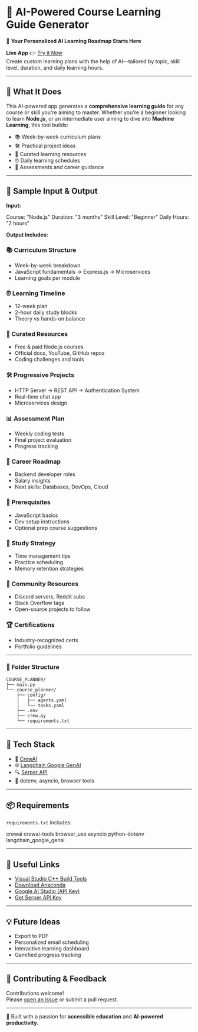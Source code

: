 # 🤖 AI-Powered Course Learning Guide Generator

🎯 **Your Personalized AI Learning Roadmap Starts Here**

**Live App** 👉 [Try it Now](https://vishaldonda-ai-powered-course-learning-gu-streamlit-main-xn0gbl.streamlit.app/)  
Create custom learning plans with the help of AI—tailored by topic, skill level, duration, and daily learning hours.

---

## 🧠 What It Does

This AI-powered app generates a **comprehensive learning guide** for any course or skill you're aiming to master. Whether you're a beginner looking to learn **Node.js**, or an intermediate user aiming to dive into **Machine Learning**, this tool builds:

- 📚 Week-by-week curriculum plans  
- 🛠️ Practical project ideas  
- 📖 Curated learning resources  
- ⏰ Daily learning schedules  
- 🧪 Assessments and career guidance  

---

## 🚀 Sample Input & Output

**Input:**

Course: "Node.js"
Duration: "3 months"
Skill Level: "Beginner"
Daily Hours: "2 hours"


**Output Includes:**

### 📚 Curriculum Structure  
- Week-by-week breakdown  
- JavaScript fundamentals → Express.js → Microservices  
- Learning goals per module  

### ⏰ Learning Timeline  
- 12-week plan  
- 2-hour daily study blocks  
- Theory vs hands-on balance  

### 📖 Curated Resources  
- Free & paid Node.js courses  
- Official docs, YouTube, GitHub repos  
- Coding challenges and tools  

### 🛠️ Progressive Projects  
- HTTP Server → REST API → Authentication System  
- Real-time chat app  
- Microservices design  

### 📊 Assessment Plan  
- Weekly coding tests  
- Final project evaluation  
- Progress tracking  

### 🎯 Career Roadmap  
- Backend developer roles  
- Salary insights  
- Next skills: Databases, DevOps, Cloud  

### 🧰 Prerequisites  
- JavaScript basics  
- Dev setup instructions  
- Optional prep course suggestions  

### 🧠 Study Strategy  
- Time management tips  
- Practice scheduling  
- Memory retention strategies  

### 👥 Community Resources  
- Discord servers, Reddit subs  
- Stack Overflow tags  
- Open-source projects to follow  

### 🏆 Certifications  
- Industry-recognized certs  
- Portfolio guidelines

---

### 📁 Folder Structure

```
COURSE_PLANNER/
├── main.py
└── course_planner/
    ├── config/
    │   ├── agents.yaml
    │   └── tasks.yaml
    ├── .env
    ├── crew.py
    └── requirements.txt
```


---

## 🔧 Tech Stack

- 🧠 [CrewAI](https://docs.crewai.com/)
- 🌐 [Langchain Google GenAI](https://python.langchain.com/)
- 🔍 [Serper API](https://serper.dev/)
- 📜 dotenv, asyncio, browser tools

---

## 📦 Requirements

`requirements.txt` includes:

crewai
crewai-tools
browser_use
asyncio
python-dotenv
langchain_google_genai


---

## 🔗 Useful Links

- [Visual Studio C++ Build Tools](https://visualstudio.microsoft.com/visual-cpp-build-tools/)  
- [Download Anaconda](https://www.anaconda.com/download/success)  
- [Google AI Studio (API Key)](https://aistudio.google.com/)  
- [Get Serper API Key](https://serper.dev/)

---

## 💡 Future Ideas

- Export to PDF  
- Personalized email scheduling  
- Interactive learning dashboard  
- Gamified progress tracking  

---

## 🙌 Contributing & Feedback

Contributions welcome!  
Please [open an issue](https://github.com/your-repo/issues) or submit a pull request.

---

🧪 Built with a passion for **accessible education** and **AI-powered productivity**.


